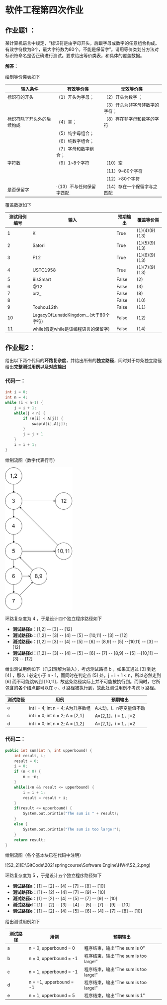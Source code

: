# 软件工程第四次作业

## 作业题1 ：

某计算机语言中规定，“标识符是由字母开头，后跟字母或数字的任意组合构成。有效字符数为8个，最大字符数为80个。不能是保留字”。请用等价类划分方法对标识符命名是否正确进行测试。要求给出等价类表，和具体的覆盖数据。

**解答：**

绘制等价类表如下

| 输入条件                   | 有效等价类                | 无效等价类                      |
| -------------------------- | ------------------------- | ------------------------------- |
| 标识符的开头               | （1）开头为字母；         | （2）开头为数字 ；              |
|                            |                           | （3）开头为非字母非数字的字符； |
| 标识符除了开头外的后续构成 | （4）空；                 | （8）存在非字母和数字的字符     |
|                            | （5）纯字母组合；         |                                 |
|                            | （6）纯数字组合；         |                                 |
|                            | （7）字母和数字组合；     |                                 |
| 字符数                     | （9）1~8个字符            | （10）空                        |
|                            |                           | （11）9~80个字符                |
|                            |                           | （12）>80个字符                 |
| 是否保留字                 | ·（13）不与任何保留字匹配 | （14）存在一个保留字与之匹配    |

覆盖数据如下

| 测试用例编号 | 输入                                    | 预期输出 | 覆盖等价类    |
| ------------ | --------------------------------------- | -------- | ------------- |
| 1            | K                                       | True     | (1)(4)(9)(13) |
| 2            | Satori                                  | True     | (1)(5)(9)(13) |
| 3            | F12                                     | True     | (1)(6)(9)(13) |
| 4            | USTC1958                                | True     | (1)(7)(9)(13) |
| 5            | 9isSmart                                | False    | (2)           |
| 6            | @12                                     | False    | (3)           |
| 7            | orz_                                    | False    | (8)           |
| 8            |                                         | False    | (10)          |
| 9            | Touhou12th                              | False    | (11)          |
| 10           | LagacyOfLunaticKingdom...(大于80个字符) | False    | (12)          |
| 11           | while(假定while是该编程语言的保留字)    | False    | (14)          |



## 作业题2：

给出以下两个代码的**环路复杂度**，并给出所有的**独立路径**，同时对于每条独立路径给出**完整测试用例以及对应输出**

### 代码一：

```c++
int i = 0;
int n = 4;
while (i < n-1) {
	j = i + 1;
	while(j < n) {
		if (A[i] < A[j]) {
			swap(A[i],A[j]);
		}
		j = j + 1
	}
	i = i + 1;
}
```

绘制流图（数字代表行号）

<img src="S2_1.png" alt="S2_1" style="zoom:67%;" />

环路复杂度为 4 ，于是设计四个独立程序路径如下

- **测试路径a：**[1,2] -- [3] -- [12]
- **测试路径b：**[1,2] -- [3] -- [4] -- [5] -- [10,11] -- [3] -- [12]
- **测试路径c：**[1,2] -- [3] -- [4] -- [5] -- [6] -- [8,9] -- [5] --[10,11] -- [3] -- [12]
- **测试路径d：**[1,2] -- [3] -- [4] -- [5] -- [6] -- [7] -- [8,9] -- [5] --[10,11] -- [3] -- [12]

给出测试用例如下（[1,2]理解为输入），考虑测试路径 b ，如果其通过 [3] 到达 [4] ，那么 i 必定小于 n - 1，而同时在判定点 [5] 处，j = i + 1 < n，所以必然走到 [6] 而不可能跳转到 [10,11]，故这条路径实际上并不可能被执行到。而同时，它所包含的各个结点都可以在 c 、d 路径被执行到，故此处测试用例不考虑 b 路径。

| 测试路径 | 用例                              | 预期输出                |
| -------- | --------------------------------- | ----------------------- |
| a        | int i = 4; int n = 4; A为升序数组 | A未动，i、n等变量值不动 |
| c        | int i = 0; int n = 2; A = [2,1]   | A=[2,1]，i = 1，j=2     |
| d        | int i = 0; int n = 2; A = [1,2]   | A=[2,1]，i = 1，j=2     |



### 代码二：

```C++
public int sum(int n, int upperbound) {
	int result, i;
	result = 0;
	i = 0;
	if (n < 0) {
		n = -n;
	}
	while(i<n && result <= upperbound) {
		i = i + 1;
		result = result + i;
	}
	if(result <= upperbound) {
		System.out.printin("The sum is " + result);
	}
	else {
		System.out.printin("The sum is too large!");
	}
	return result;
}
```

绘制流图（各个基本块已在代码中注明）

![S2_2](E:\GitCode\2021springcourse\Software Engine\HW4\S2_2.png)

环路复杂度为 5 ，于是设计五个独立程序路径如下

- **测试路径a：**[1] -- [2] -- [4] -- [7] -- [8] -- [10]
- **测试路径b：**[1] -- [2] -- [4] -- [7] -- [9] -- [10]
- **测试路径c：**[1] -- [2] -- [4] -- [5] -- [7] -- [9] -- [10]
- **测试路径d：**[1] -- [2] -- [3] -- [4] -- [5] -- [7] -- [9] -- [10]
- **测试路径e：**[1] -- [2] -- [4] -- [5] -- [6] -- [4] -- [7] -- [8] -- [10]

给出测试用例如下

| 测试路径 | 用例                    | 预期输出                              |
| -------- | ----------------------- | ------------------------------------- |
| a        | n = 0, upperbound = 0   | 程序结束，输出“The sum is 0”          |
| b        | n = 0, upperbound = -1  | 程序结束，输出“The sum is too large!” |
| c        | n = 1, upperbound = -1  | 程序结束，输出“The sum is too large!” |
| d        | n = -1, upperbound = -1 | 程序结束，输出“The sum is too large!” |
| e        | n = 1, upperbound = 5   | 程序结束，输出“The sum is 1”          |
